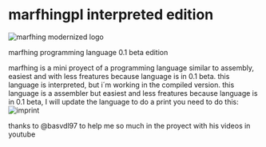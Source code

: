 # marfhingpl interpreted edition
![marfhing modernized logo](https://github.com/dygkkh/marfhingpl/assets/158525086/8eb017ec-8025-4921-9d44-66b846655324)

marfhing programming language 0.1 beta edition


marfhing is a mini proyect of a programming language similar to assembly, easiest and with less freatures
because language is in 0.1 beta.
this language is interpreted, but i´m working in the compiled version. 
this language is a assembler but easiest and less freatures
because language is in 0.1 beta, I will update the language
to do a print you need to do this:
![imprint](https://github.com/dygkkh/marfhingpl/assets/158525086/d10d206a-553a-4d45-9bc7-073ac863a304)

thanks to @basvdl97 to help me so much in the proyect with his videos in youtube
